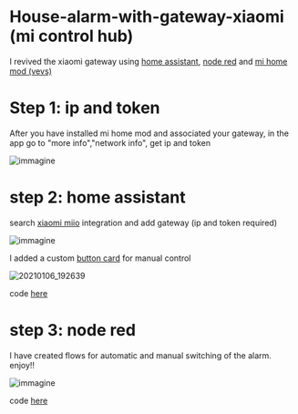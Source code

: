 # House-alarm-with-gateway-xiaomi (mi control hub)

I revived the xiaomi gateway using [home assistant](https://www.home-assistant.io/), [node red](https://nodered.org/) and [mi home mod (vevs)](https://pdalife.com/mi-home-android-a35796.html)

# Step 1:  ip and token

After you have installed mi home mod and associated your gateway, in the app go to "more info","network info",  get ip and token

![immagine](https://user-images.githubusercontent.com/68069659/103764747-57f65580-501c-11eb-9bde-b3d018505274.png)


# step 2: home assistant

search [xiaomi miio](https://www.home-assistant.io/integrations/xiaomi_miio) integration and add gateway (ip and token required)

![immagine](https://user-images.githubusercontent.com/68069659/103765717-f1723700-501d-11eb-9310-da08a19dd987.png)

I added a custom [button card](https://github.com/custom-cards/button-card) for manual control

![20210106_192639](https://user-images.githubusercontent.com/68069659/103807306-83963180-5056-11eb-84e3-81a0186a2bb7.gif)

code [here](https://github.com/william89731/House-alarm-with-gatexay-xiaomi/blob/main/button%20card%20alarm.txt)



# step 3: node red

I have created flows for automatic and manual switching of the alarm. enjoy!!

![immagine](https://user-images.githubusercontent.com/68069659/103811192-d672e780-505c-11eb-8701-8a5e93f45282.png)

code [here](https://github.com/william89731/House-alarm-with-gatexay-xiaomi/blob/main/flows%20alarm.txt)















